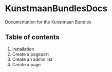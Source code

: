 KunstmaanBundlesDocs
====================

Documentation for the Kunstmaan Bundles

Table of contents
-----------------
1. Installation
2. Create a pagepart
3. Create an admin list
4. Create a page
